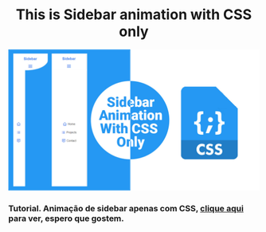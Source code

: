 <h1 style="text-align:center;">This is Sidebar animation with CSS only</h1>
<img src="/sidebar/Thumbl/1280x720.jpg" />

### Tutorial. Animação de sidebar apenas com CSS, <a href="https://youtu.be/AMA1uySGk9I">clique aqui</a> para ver, espero que gostem.
